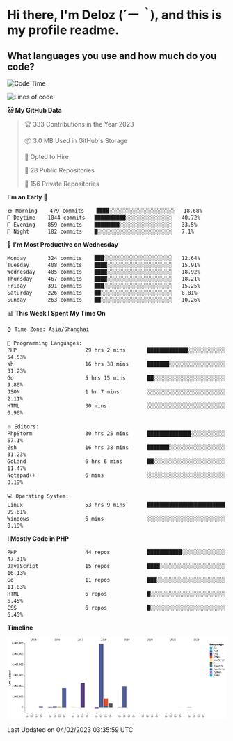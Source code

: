 # **Hi there, I'm Deloz (*´ー｀*), and this is my profile readme.**
<!--  [![Profile views](https://gpvc.arturio.dev/dank-del)](https://github.com/dank-del) -->
## **What languages you use and how much do you code?**

<!--START_SECTION:waka-->
![Code Time](http://img.shields.io/badge/Code%20Time-779%20hrs%2026%20mins-blue)

![Lines of code](https://img.shields.io/badge/From%20Hello%20World%20I%27ve%20Written-13%20Million%20lines%20of%20code-blue)

**🐱 My GitHub Data** 

> 🏆 333 Contributions in the Year 2023
 > 
> 📦 3.0 MB Used in GitHub's Storage 
 > 
> 💼 Opted to Hire
 > 
> 📜 28 Public Repositories 
 > 
> 🔑 156 Private Repositories  
 > 
**I'm an Early 🐤** 

```text
🌞 Morning    479 commits    ████░░░░░░░░░░░░░░░░░░░░░   18.68% 
🌆 Daytime    1044 commits   ██████████░░░░░░░░░░░░░░░   40.72% 
🌃 Evening    859 commits    ████████░░░░░░░░░░░░░░░░░   33.5% 
🌙 Night      182 commits    █░░░░░░░░░░░░░░░░░░░░░░░░   7.1%

```
📅 **I'm Most Productive on Wednesday** 

```text
Monday       324 commits    ███░░░░░░░░░░░░░░░░░░░░░░   12.64% 
Tuesday      408 commits    ████░░░░░░░░░░░░░░░░░░░░░   15.91% 
Wednesday    485 commits    ████░░░░░░░░░░░░░░░░░░░░░   18.92% 
Thursday     467 commits    ████░░░░░░░░░░░░░░░░░░░░░   18.21% 
Friday       391 commits    ███░░░░░░░░░░░░░░░░░░░░░░   15.25% 
Saturday     226 commits    ██░░░░░░░░░░░░░░░░░░░░░░░   8.81% 
Sunday       263 commits    ██░░░░░░░░░░░░░░░░░░░░░░░   10.26%

```


📊 **This Week I Spent My Time On** 

```text
⌚︎ Time Zone: Asia/Shanghai

💬 Programming Languages: 
PHP                      29 hrs 2 mins       █████████████░░░░░░░░░░░░   54.53% 
sh                       16 hrs 38 mins      ███████░░░░░░░░░░░░░░░░░░   31.23% 
Go                       5 hrs 15 mins       ██░░░░░░░░░░░░░░░░░░░░░░░   9.86% 
JSON                     1 hr 7 mins         ░░░░░░░░░░░░░░░░░░░░░░░░░   2.11% 
HTML                     30 mins             ░░░░░░░░░░░░░░░░░░░░░░░░░   0.96%

🔥 Editors: 
PhpStorm                 30 hrs 25 mins      ██████████████░░░░░░░░░░░   57.1% 
Zsh                      16 hrs 38 mins      ███████░░░░░░░░░░░░░░░░░░   31.23% 
GoLand                   6 hrs 6 mins        ██░░░░░░░░░░░░░░░░░░░░░░░   11.47% 
Notepad++                6 mins              ░░░░░░░░░░░░░░░░░░░░░░░░░   0.19%

💻 Operating System: 
Linux                    53 hrs 9 mins       █████████████████████████   99.81% 
Windows                  6 mins              ░░░░░░░░░░░░░░░░░░░░░░░░░   0.19%

```

**I Mostly Code in PHP** 

```text
PHP                      44 repos            ███████████░░░░░░░░░░░░░░   47.31% 
JavaScript               15 repos            ████░░░░░░░░░░░░░░░░░░░░░   16.13% 
Go                       11 repos            ███░░░░░░░░░░░░░░░░░░░░░░   11.83% 
HTML                     6 repos             █░░░░░░░░░░░░░░░░░░░░░░░░   6.45% 
CSS                      6 repos             █░░░░░░░░░░░░░░░░░░░░░░░░   6.45%

```


**Timeline**

![Chart not found](https://raw.githubusercontent.com/deloz/deloz/main/charts/bar_graph.png) 


 Last Updated on 04/02/2023 03:35:59 UTC
<!--END_SECTION:waka-->
